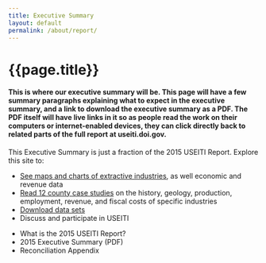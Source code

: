 ```yaml
---
title: Executive Summary
layout: default
permalink: /about/report/
---
```


<div class="container-outer container-padded">

  <h1>{{page.title}}</h1>
  <h4>
    This is where our executive summary will be. This page will have a few summary paragraphs explaining what to expect in the executive summary, and a link to download the executive summary as a PDF. The PDF itself will have live links in it so as people read the work on their computers or internet-enabled devices, they can click directly back to related parts of the full report at useiti.doi.gov.
  </h4>

  <p>This Executive Summary is just a fraction of the 2015 USEITI Report. Explore this site to:</p>

  <ul>
	  <li><a href="{ site.baseurl }/explore/">See maps and charts of extractive industries</a>, as well economic and revenue data</li>
	  <li><a href="{ site.baseurl }/case-studies/">Read 12 county case studies</a> on the history, geology, production, employment, revenue, and fiscal costs of specific industries</li>
	  <li><a href="{ site.baseurl }/downloads/">Download data sets</a></li>
	  <li>Discuss and participate in USEITI</li>
  </ul>

  <ul class="list-bullet">
  	<li>What is the 2015 USEITI Report?</li>
		<li>2015 Executive Summary (PDF)</li>
		<li>Reconciliation Appendix</li>
  </ul>

</div>
